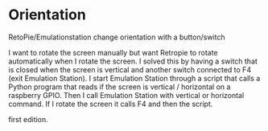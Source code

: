 # Orientation
RetoPie/Emulationstation change orientation with a button/switch


I want to rotate the screen manually but want Retropie to rotate automatically when I rotate the screen. I solved this by having a switch that is closed when the screen is vertical and another switch connected to F4 (exit Emulation Station). I start Emulation Station through a script that calls a Python program that reads if the screen is vertical / horizontal on a raspberry GPIO. Then I call Emulation Station with vertical or horizontal command. If I rotate the screen it calls F4 and then the script.

first edition.
